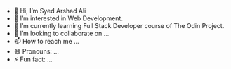 - 👋 Hi, I’m Syed Arshad Ali
- 👀 I’m interested in Web Development.
- 🌱 I’m currently learning Full Stack Developer course of The Odin Project.
- 💞️ I’m looking to collaborate on ...
- 📫 How to reach me ...
- 😄 Pronouns: ...
- ⚡ Fun fact: ...

<!---
syarshadali/syarshadali is a ✨ special ✨ repository because its `README.md` (this file) appears on your GitHub profile.
You can click the Preview link to take a look at your changes.
--->
